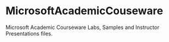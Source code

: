 # MicrosoftAcademicCouseware
Microsoft Academic Courseware Labs, Samples and Instructor Presentations files.
